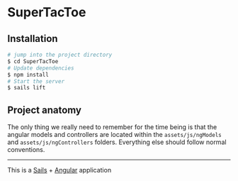 # SuperTacToe

## Installation

```sh
# jump into the project directory
$ cd SuperTacToe
# Update dependencies
$ npm install
# Start the server
$ sails lift
```
## Project anatomy

The only thing we really need to remember for the time being is that the angular models and controllers are located within the `assets/js/ngModels` and `assets/js/ngControllers` folders. Everything else should follow normal conventions.

---
This is a [Sails](http://sailsjs.org) + [Angular](https://angularjs.org) application